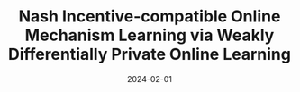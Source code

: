 ---
title: "Nash Incentive-compatible Online Mechanism Learning via Weakly Differentially Private Online Learning"
excerpt: "**Joon Suk Huh**, Kirthevasan Kandasamy, *Under review*, 2024."
collection: publications
link: ""
date: 2024-02-01
---
